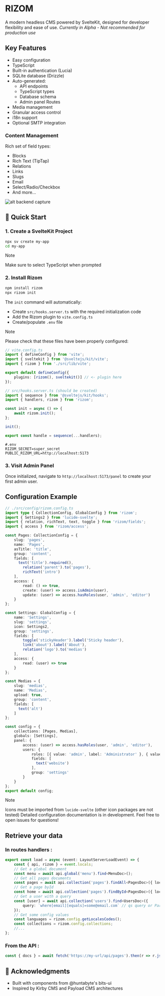 # RIZOM

A modern headless CMS powered by SvelteKit, designed for developer flexibility and ease of use.
_Currently in Alpha - Not recommended for production use_

## Key Features

- Easy configuration
- TypeScript
- Built-in authentication (Lucia)
- SQLite database (Drizzle)
- Auto-generated:
  - API endpoints
  - TypeScript types
  - Database schema
  - Admin panel Routes
- Media management
- Granular access control
- i18n support
- Optional SMTP integration

### Content Management

Rich set of field types:

- Blocks
- Rich Text (TipTap)
- Relations
- Links
- Slugs
- Email
- Select/Radio/Checkbox
- And more...

![alt backend capture](https://github.com/bienoubien-studio/rizom/blob/main/rizom.png?raw=true)

## 🚀 Quick Start

### 1. Create a SvelteKit Project

```bash
npx sv create my-app
cd my-app
```
> [!NOTE]
> Make sure to select TypeScript when prompted

### 2. Install Rizom

```bash
npm install rizom
npx rizom init
```

The `init` command will automatically:

- Create `src/hooks.server.ts` with the required initialization code
- Add the Rizom plugin to `vite.config.ts`
- Create/populate `.env` file

> [!NOTE]
> Please check that these files have been properly configured:

```ts
// vite.config.ts
import { defineConfig } from 'vite';
import { sveltekit } from '@sveltejs/kit/vite';
import { rizom } from './src/lib/vite';

export default defineConfig({
	plugins: [rizom(), sveltekit()] // <- plugin here
});
```

```typescript
// src/hooks.server.ts (should be created)
import { sequence } from '@sveltejs/kit/hooks';
import { handlers, rizom } from 'rizom';

const init = async () => {
	await rizom.init();
};

init();

export const handle = sequence(...handlers);
```
```
#.env
RIZOM_SECRET=super_secret
PUBLIC_RIZOM_URL=http://localhost:5173
```

### 3. Visit Admin Panel

Once initialized, navigate to `http://localhost:5173/panel` to create your first admin user.

## Configuration Example

```typescript
// ./src/config/rizom.config.ts
import type { CollectionConfig, GlobalConfig } from 'rizom';
import { Settings2 } from 'lucide-svelte';
import { relation, richText, text, toggle } from 'rizom/fields';
import { access } from 'rizom/access';

const Pages: CollectionConfig = {
	slug: 'pages',
	name: 'Pages',
	asTitle: 'title',
	group: 'content',
	fields: [
	  text('title').required(),
		relation('parent').to('pages'),
		richText('intro')
	],
	access: {
		read: () => true,
		create: (user) => access.isAdmin(user),
		update: (user) => access.hasRoles(user, 'admin', 'editor')
	}
};

const Settings: GlobalConfig = {
	name: 'Settings',
	slug: 'settings',
	icon: Settings2,
	group: 'settings',
	fields: [
		toggle('stickyHeader').label('Sticky header'),
		link('about').label('About'),
		relation('logo').to('medias')
	],
	access: {
		read: (user) => true
	}
};

const Medias = {
	slug: 'medias',
	name: 'Medias',
	upload: true,
	group: 'content',
	fields: [
	  text('alt')
	]
};

const config = {
	collections: [Pages, Medias],
	globals: [Settings],
	panel: {
		access: (user) => access.hasRoles(user, 'admin', 'editor'),
		users: {
			roles: [{ value: 'admin', label: 'Administrator' }, { value: 'editor' }],
			fields: [
			  text('website')
			],
			group: 'settings'
		}
	}
};
export default config;
```

> [!NOTE]
> Icons must be imported from `lucide-svelte` (other icon packages are not tested)
> Detailed configuration documentation is in development. Feel free to open issues for questions!

## Retrieve your data

### In routes handlers :

```ts
export const load = async (event: LayoutServerLoadEvent) => {
	const { api, rizom } = event.locals;
	// Get a global document
	const menu = await api.global('menu').find<MenuDoc>();
	// Get all pages documents
	const pages = await api.collection('pages').findAll<PagesDoc>({ locale: 'en' });
	// Get a page byId
	const home = await api.collection('pages').findById<PagesDoc>({ locale: 'en', id: 'some-id' });
	// Get a user with a query
	const [user] = await api.collection('users').find<UsersDoc>({
		query: `where[email][equals]=some@email.com` // qs query or ParsedQsQuery
	});
	// Get some config values
	const languages = rizom.config.getLocalesCodes();
	const collections = rizom.config.collections;
	//...
};
```

### From the API :
```ts
const { docs } = await fetch('https://my-url/api/pages').then(r => r.json())
```

## 🙏 Acknowledgments

- Built with components from @huntabyte's bits-ui
- Inspired by Kirby CMS and Payload CMS architectures
